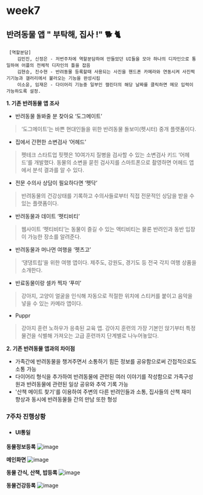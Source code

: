 # week7
## 반려동물 앱 " 부탁해, 집사 !" 🐕 🐈
<pre><code> [역할분담]   
    김민진, 신정은 - 저번주차에 역할분담하여 만들었던 UI들을 모아 하나의 디자인으로 통일하여 어플의 전체적 디자인의 틀을 잡음
    김현승, 진수현 - 반려동물 등록할때 사용되는 사진을 핸드폰 카메라와 연동시켜 사진찍기기능과 갤러리에서 불러오는 기능을 완성시킴
    이소윤, 임재은 - 다이어리 기능중 일부인 캘린더의 해당 날짜를 클릭하면 메모 입력이 가능하도록 설정.  
</code></pre>
**1. 기존 반려동물 앱 조사**

- 반려동물 돌봐줄 분 찾아요 ‘도그메이트’   
 > ‘도그메이트’는 바쁜 현대인들을 위한 반려동물 돌보미(펫시터) 중개 플랫폼이다.

- 집에서 간편한 소변검사 ‘어헤드’
>펫테크 스타트업 핏펫은 10여가지 질병을 검사할 수 있는 소변검사 키드 ‘어헤드’를 개발했다. 동물의 소변을 묻힌 검사지를 스마트폰으로 촬영하면 어헤드 앱에서 분석 결과를 알 수 있다.

- 전문 수의사 상담이 필요하다면 ‘펫닥’
>반려동물의 건강상태를 기록하고 수의사들로부터 직접 전문적인 상담을 받을 수 있는 플랫폼이다.

- 반려동물과 데이트 ‘펫티비티’
>웹사이트 ‘펫티비티’는 동물이 즐길 수 있는 액티비티는 물론 반려인과 동반 입장이 가능한 장소를 알려준다.

- 반려동물과 머나먼 여행을 ‘펫츠고’
>‘댕댕트립’을 위한 여행 앱이다. 제주도, 강원도, 경기도 등 전국 각지 여행 상품을 소개한다.

- 반료동물이랑 셀카 찍자 ‘푸미’
>강아지, 고양이 얼굴을 인식해 자동으로 적절한 위치에 스티커를 붙이고 음악을 넣을 수 있는 카메라 앱이다.

- Puppr
>강아지 훈련 노하우가 응축된 교육 앱. 강아지 훈련의 가장 기본인 앉기부터 특정 물건을 식별해 가져오는 고급 훈련까지 단계별로 나누어놓았다.

**2. 기존 반려동물 앱과의 차이점**
* 가족간에 반려동물을 챙겨주면서 소통하기 힘든 정보를 공유함으로써 간접적으로도 소통 가능
* 다이어리 형식을 추가하여 반려동물에 관련된 여러 이야기를 작성함으로 가족구성원과 반려동물에 관련된 일상 공유와 추억 기록 가능
* '산책 메이트 찾기'를 이용하여 주변의 다른 반려인들과 소통, 집사들의 산책 재미 향상과 동시에 반려동물들 간의 만남 또한 형성

### 7주차 진행상황
- #### UI통일

**동물정보등록**
![image](https://user-images.githubusercontent.com/72747781/115200814-94634280-a12f-11eb-9e12-a2ac570b36ed.png)   

**메인화면**
![image](https://user-images.githubusercontent.com/72747781/115201080-e015ec00-a12f-11eb-8745-820b482c6eab.png)

**동물 간식, 산책, 밥등록**
![image](https://user-images.githubusercontent.com/72747781/115201466-51ee3580-a130-11eb-977e-8f28a36ceeed.png)

**동물건강등록**
![image](https://user-images.githubusercontent.com/72747781/115201683-91b51d00-a130-11eb-9ba4-6d147b908d12.png)



